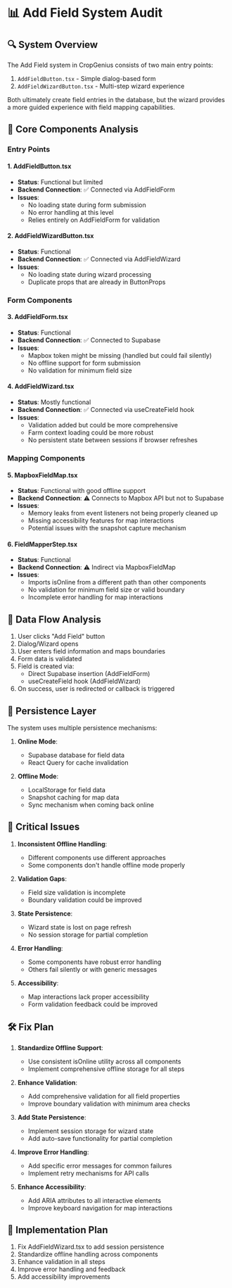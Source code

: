 # 📊 Add Field System Audit

## 🔍 System Overview

The Add Field system in CropGenius consists of two main entry points:
1. `AddFieldButton.tsx` - Simple dialog-based form
2. `AddFieldWizardButton.tsx` - Multi-step wizard experience

Both ultimately create field entries in the database, but the wizard provides a more guided experience with field mapping capabilities.

## 🧠 Core Components Analysis

### Entry Points

#### 1. AddFieldButton.tsx
- **Status**: Functional but limited
- **Backend Connection**: ✅ Connected via AddFieldForm
- **Issues**:
  - No loading state during form submission
  - No error handling at this level
  - Relies entirely on AddFieldForm for validation

#### 2. AddFieldWizardButton.tsx
- **Status**: Functional
- **Backend Connection**: ✅ Connected via AddFieldWizard
- **Issues**:
  - No loading state during wizard processing
  - Duplicate props that are already in ButtonProps

### Form Components

#### 3. AddFieldForm.tsx
- **Status**: Functional
- **Backend Connection**: ✅ Connected to Supabase
- **Issues**:
  - Mapbox token might be missing (handled but could fail silently)
  - No offline support for form submission
  - No validation for minimum field size

#### 4. AddFieldWizard.tsx
- **Status**: Mostly functional
- **Backend Connection**: ✅ Connected via useCreateField hook
- **Issues**:
  - Validation added but could be more comprehensive
  - Farm context loading could be more robust
  - No persistent state between sessions if browser refreshes

### Mapping Components

#### 5. MapboxFieldMap.tsx
- **Status**: Functional with good offline support
- **Backend Connection**: ⚠️ Connects to Mapbox API but not to Supabase
- **Issues**:
  - Memory leaks from event listeners not being properly cleaned up
  - Missing accessibility features for map interactions
  - Potential issues with the snapshot capture mechanism

#### 6. FieldMapperStep.tsx
- **Status**: Functional
- **Backend Connection**: ⚠️ Indirect via MapboxFieldMap
- **Issues**:
  - Imports isOnline from a different path than other components
  - No validation for minimum field size or valid boundary
  - Incomplete error handling for map interactions

## 🔄 Data Flow Analysis

1. User clicks "Add Field" button
2. Dialog/Wizard opens
3. User enters field information and maps boundaries
4. Form data is validated
5. Field is created via:
   - Direct Supabase insertion (AddFieldForm)
   - useCreateField hook (AddFieldWizard)
6. On success, user is redirected or callback is triggered

## 💾 Persistence Layer

The system uses multiple persistence mechanisms:

1. **Online Mode**:
   - Supabase database for field data
   - React Query for cache invalidation

2. **Offline Mode**:
   - LocalStorage for field data
   - Snapshot caching for map data
   - Sync mechanism when coming back online

## 🚨 Critical Issues

1. **Inconsistent Offline Handling**:
   - Different components use different approaches
   - Some components don't handle offline mode properly

2. **Validation Gaps**:
   - Field size validation is incomplete
   - Boundary validation could be improved

3. **State Persistence**:
   - Wizard state is lost on page refresh
   - No session storage for partial completion

4. **Error Handling**:
   - Some components have robust error handling
   - Others fail silently or with generic messages

5. **Accessibility**:
   - Map interactions lack proper accessibility
   - Form validation feedback could be improved

## 🛠️ Fix Plan

1. **Standardize Offline Support**:
   - Use consistent isOnline utility across all components
   - Implement comprehensive offline storage for all steps

2. **Enhance Validation**:
   - Add comprehensive validation for all field properties
   - Improve boundary validation with minimum area checks

3. **Add State Persistence**:
   - Implement session storage for wizard state
   - Add auto-save functionality for partial completion

4. **Improve Error Handling**:
   - Add specific error messages for common failures
   - Implement retry mechanisms for API calls

5. **Enhance Accessibility**:
   - Add ARIA attributes to all interactive elements
   - Improve keyboard navigation for map interactions

## 🔧 Implementation Plan

1. Fix AddFieldWizard.tsx to add session persistence
2. Standardize offline handling across components
3. Enhance validation in all steps
4. Improve error handling and feedback
5. Add accessibility improvements